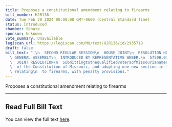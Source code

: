 ```yaml
---
title: Proposes a constitutional amendment relating to firearms
bill_number: HJR136
date: Tue Feb 20 2024 00:00:00 GMT-0600 (Central Standard Time)
status: Introduced
chamber: Senate
sponsor: Unknown
vote_summary: Unavailable
legiscan_url: https://legiscan.com/MO/text/HJR136/id/2935718
draft: false
bill_text: "|\n  SECOND REGULAR SESSION\n  HOUSE JOINT\n  RESOLUTION NO. 136\n  102ND\
  \ GENERAL ASSEMBLY\n  INTRODUCED BY REPRESENTATIVE WEBER.\n  5750H.01I DANARADEMANMILLER,ChiefClerk\n\
  \  JOINT RESOLUTION\n  SubmittingtothequalifiedvotersofMissourianamendmentrepealingSection23ofArticleI\n\
  \  of the Constitution of Missouri, and adopting one new section in lieu thereof\
  \ relating\n  to firearms, with penalty provisions."
---
```

Proposes a constitutional amendment relating to firearms

---

## Read Full Bill Text

You can view the full text [here](https://legiscan.com/MO/text/HJR136/id/2935718).
